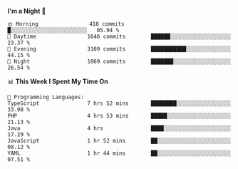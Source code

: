 <!--START_SECTION:waka-->
**I'm a Night 🦉** 

```text
🌞 Morning                418 commits         █░░░░░░░░░░░░░░░░░░░░░░░░   05.94 % 
🌆 Daytime                1646 commits        ██████░░░░░░░░░░░░░░░░░░░   23.37 % 
🌃 Evening                3109 commits        ███████████░░░░░░░░░░░░░░   44.15 % 
🌙 Night                  1869 commits        ███████░░░░░░░░░░░░░░░░░░   26.54 % 
```


📊 **This Week I Spent My Time On** 

```text
💬 Programming Languages: 
TypeScript               7 hrs 52 mins       ████████░░░░░░░░░░░░░░░░░   33.98 % 
PHP                      4 hrs 53 mins       █████░░░░░░░░░░░░░░░░░░░░   21.13 % 
Java                     4 hrs               ████░░░░░░░░░░░░░░░░░░░░░   17.29 % 
JavaScript               1 hr 52 mins        ██░░░░░░░░░░░░░░░░░░░░░░░   08.12 % 
YAML                     1 hr 44 mins        ██░░░░░░░░░░░░░░░░░░░░░░░   07.51 % 
```


<!--END_SECTION:waka-->
